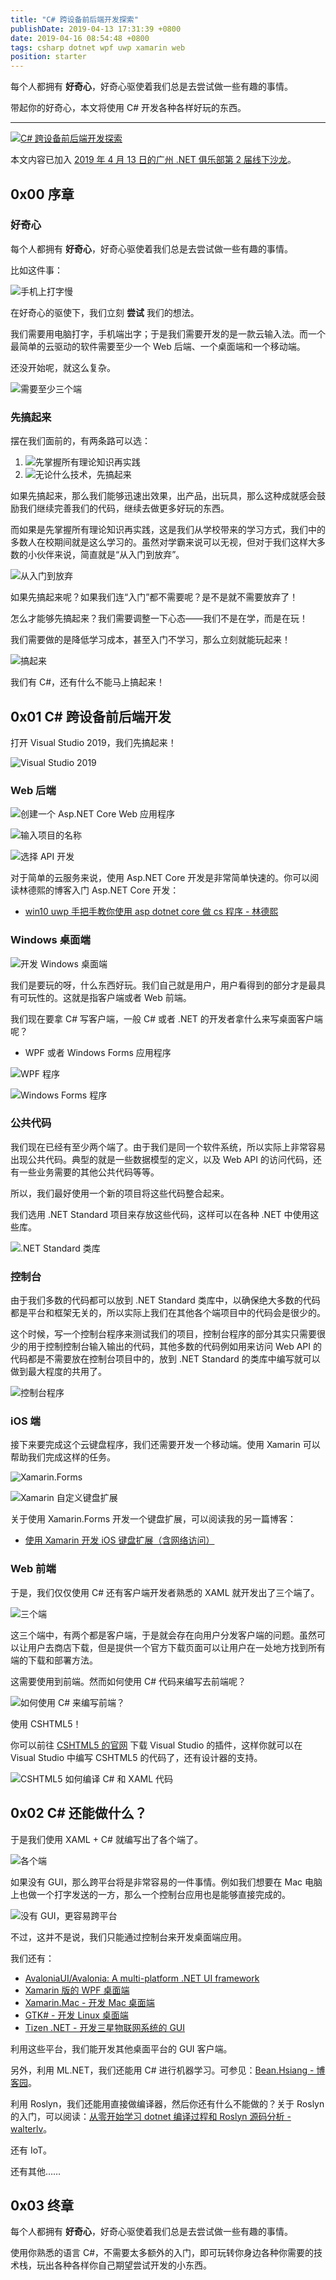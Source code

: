 ```yaml
---
title: "C# 跨设备前后端开发探索"
publishDate: 2019-04-13 17:31:39 +0800
date: 2019-04-16 08:54:48 +0800
tags: csharp dotnet wpf uwp xamarin web
position: starter
---
```


每个人都拥有 **好奇心**，好奇心驱使着我们总是去尝试做一些有趣的事情。

带起你的好奇心，本文将使用 C# 开发各种各样好玩的东西。

---

[![C# 跨设备前后端开发探索](/static/posts/2019-04-14-17-10-52.png)](http://easinote.seewo.com/linkShare?id=7dc9e588977d4764b1ea1a4112716540)

本文内容已加入 [2019 年 4 月 13 日的广州 .NET 俱乐部第 2 届线下沙龙](https://github.com/guangzhou-dotnet-club/coursewares/tree/master/%E7%AC%AC2%E5%B1%8A%E7%BA%BF%E4%B8%8B%E6%B2%99%E9%BE%99%4020190413)。

<div id="toc"></div>

## 0x00 序章

### 好奇心

每个人都拥有 **好奇心**，好奇心驱使着我们总是去尝试做一些有趣的事情。

比如这件事：

![手机上打字慢](/static/posts/2019-04-14-17-22-55.png)

在好奇心的驱使下，我们立刻 **尝试** 我们的想法。

我们需要用电脑打字，手机端出字；于是我们需要开发的是一款云输入法。而一个最简单的云驱动的软件需要至少一个 Web 后端、一个桌面端和一个移动端。

还没开始呢，就这么复杂。

![需要至少三个端](/static/posts/2019-04-14-18-12-37.png)

### 先搞起来

摆在我们面前的，有两条路可以选：

1. ![先掌握所有理论知识再实践](/static/posts/2019-04-14-18-19-52.png)
1. ![无论什么技术，先搞起来](/static/posts/2019-04-14-18-20-13.png)

如果先搞起来，那么我们能够迅速出效果，出产品，出玩具，那么这种成就感会鼓励我们继续完善我们的代码，继续去做更多好玩的东西。

而如果是先掌握所有理论知识再实践，这是我们从学校带来的学习方式，我们中的多数人在校期间就是这么学习的。虽然对学霸来说可以无视，但对于我们这样大多数的小伙伴来说，简直就是“从入门到放弃”。

![从入门到放弃](/static/posts/2019-04-14-learn-and-give-up.gif)

如果先搞起来呢？如果我们连“入门”都不需要呢？是不是就不需要放弃了！

怎么才能够先搞起来？我们需要调整一下心态——我们不是在学，而是在玩！

我们需要做的是降低学习成本，甚至入门不学习，那么立刻就能玩起来！

![搞起来](/static/posts/2019-04-14-18-31-58.png)

我们有 C#，还有什么不能马上搞起来！

## 0x01 C# 跨设备前后端开发

打开 Visual Studio 2019，我们先搞起来！

![Visual Studio 2019](/static/posts/2019-04-14-18-33-07.png)

### Web 后端

![创建一个 Asp.NET Core Web 应用程序](/static/posts/2019-04-14-18-34-25.png)

![输入项目的名称](/static/posts/2019-04-14-18-34-30.png)

![选择 API 开发](/static/posts/2019-04-14-18-34-35.png)

对于简单的云服务来说，使用 Asp.NET Core 开发是非常简单快速的。你可以阅读林德熙的博客入门 Asp.NET Core 开发：

- [win10 uwp 手把手教你使用 asp dotnet core 做 cs 程序 - 林德熙](https://blog.lindexi.com/post/win10-uwp-%E6%89%8B%E6%8A%8A%E6%89%8B%E6%95%99%E4%BD%A0%E4%BD%BF%E7%94%A8-asp-dotnet-core-%E5%81%9A-cs-%E7%A8%8B%E5%BA%8F.html)

### Windows 桌面端

![开发 Windows 桌面端](/static/posts/2019-04-14-18-37-51.png)

我们是要玩的呀，什么东西好玩。我们自己就是用户，用户看得到的部分才是最具有可玩性的。这就是指客户端或者 Web 前端。

我们现在要拿 C# 写客户端，一般 C# 或者 .NET 的开发者拿什么来写桌面客户端呢？

- WPF 或者 Windows Forms 应用程序

![WPF 程序](/static/posts/2019-04-14-18-47-01.png)

![Windows Forms 程序](/static/posts/2019-04-14-18-47-06.png)

### 公共代码

我们现在已经有至少两个端了。由于我们是同一个软件系统，所以实际上非常容易出现公共代码。典型的就是一些数据模型的定义，以及 Web API 的访问代码，还有一些业务需要的其他公共代码等等。

所以，我们最好使用一个新的项目将这些代码整合起来。

我们选用 .NET Standard 项目来存放这些代码，这样可以在各种 .NET 中使用这些库。

![.NET Standard 类库](/static/posts/2019-04-14-18-50-07.png)

### 控制台

由于我们多数的代码都可以放到 .NET Standard 类库中，以确保绝大多数的代码都是平台和框架无关的，所以实际上我们在其他各个端项目中的代码会是很少的。

这个时候，写一个控制台程序来测试我们的项目，控制台程序的部分其实只需要很少的用于控制控制台输入输出的代码，其他多数的代码例如用来访问 Web API 的代码都是不需要放在控制台项目中的，放到 .NET Standard 的类库中编写就可以做到最大程度的共用了。

![控制台程序](/static/posts/2019-04-14-18-50-24.png)

### iOS 端

接下来要完成这个云键盘程序，我们还需要开发一个移动端。使用 Xamarin 可以帮助我们完成这样的任务。

![Xamarin.Forms](/static/posts/2019-04-14-18-52-54.png)

![Xamarin 自定义键盘扩展](/static/posts/2019-04-14-18-53-09.png)

关于使用 Xamarin.Forms 开发一个键盘扩展，可以阅读我的另一篇博客：

- [使用 Xamarin 开发 iOS 键盘扩展（含网络访问）](/post/develop-ios-keyboard-extension-using-xamarin)

### Web 前端

于是，我们仅仅使用 C# 还有客户端开发者熟悉的 XAML 就开发出了三个端了。

![三个端](/static/posts/2019-04-14-18-55-17.png)

这三个端中，有两个都是客户端，于是就会存在向用户分发客户端的问题。虽然可以让用户去商店下载，但是提供一个官方下载页面可以让用户在一处地方找到所有端的下载和部署方法。

这需要使用到前端。然而如何使用 C# 代码来编写去前端呢？

![如何使用 C# 来编写前端？](/static/posts/2019-04-14-18-57-35.png)

使用 CSHTML5！

你可以前往 [CSHTML5 的官网](http://www.cshtml5.com/) 下载 Visual Studio 的插件，这样你就可以在 Visual Studio 中编写 CSHTML5 的代码了，还有设计器的支持。

![CSHTML5 如何编译 C# 和 XAML 代码](/static/posts/2019-04-14-18-59-14.png)

## 0x02 C# 还能做什么？

于是我们使用 XAML + C# 就编写出了各个端了。

![各个端](/static/posts/2019-04-14-19-00-57.png)

如果没有 GUI，那么跨平台将是非常容易的一件事情。例如我们想要在 Mac 电脑上也做一个打字发送的一方，那么一个控制台应用也是能够直接完成的。

![没有 GUI，更容易跨平台](/static/posts/2019-04-15-08-09-34.png)

不过，这并不是说，我们只能通过控制台来开发桌面端应用。

我们还有：

- [AvaloniaUI/Avalonia: A multi-platform .NET UI framework](https://github.com/AvaloniaUI/Avalonia)
- [Xamarin 版的 WPF 桌面端](https://docs.microsoft.com/en-us/xamarin/xamarin-forms/platform/other/wpf)
- [Xamarin.Mac - 开发 Mac 桌面端](https://docs.microsoft.com/en-us/xamarin/mac/)
- [GTK# - 开发 Linux 桌面端](https://docs.microsoft.com/en-us/xamarin/xamarin-forms/platform/other/gtk?tabs=windows)
- [Tizen .NET - 开发三星物联网系统的 GUI](https://docs.microsoft.com/en-us/xamarin/xamarin-forms/platform/other/tizen)

利用这些平台，我们能开发其他桌面平台的 GUI 客户端。

另外，利用 ML.NET，我们还能用 C# 进行机器学习。可参见：[Bean.Hsiang - 博客园](http://www.cnblogs.com/BeanHsiang/)。

利用 Roslyn，我们还能用直接做编译器，然后你还有什么不能做的？关于 Roslyn 的入门，可以阅读：[从零开始学习 dotnet 编译过程和 Roslyn 源码分析 - walterlv](/post/posts-for-learning-dotnet-build-nuget-roslyn)。

还有 IoT。

还有其他……

## 0x03 终章

每个人都拥有 **好奇心**，好奇心驱使着我们总是去尝试做一些有趣的事情。

使用你熟悉的语言 C#，不需要太多额外的入门，即可玩转你身边各种你需要的技术栈，玩出各种各样你自己期望尝试开发的小东西。
